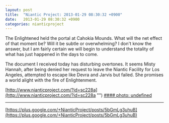 ```yaml
---
layout: post
title:  "Niantic Project: 2013-01-29 08:30:32 +0900"
date:   2013-01-29 08:30:32 +0900
categories: nianticproject
---
```

The Enlightened held the portal at Cahokia Mounds. What will the net effect of that moment be? Will it be subtle or overwhelming? I don't know the answer, but I am fairly certain we will begin to understand the totality of what has just happened in the days to come.

The document I received today has disturbing overtones. It seems Misty Hannah, after being denied her request to leave the Niantic Facility for Los Angeles, attempted to escape like Devra and Jarvis but failed. She promises a world alight with the fire of Enlightenment.

[http://www.nianticproject.com/?id=sc228a](http://www.nianticproject.com/?id=sc228a "")
[#### photo: undefined](https://lh4.googleusercontent.com/-d2Yn_35thEo/UQcI5T-HPsI/AAAAAAAAcws/OwSVpmKJEm8/w1200-h1553/thisgift.jpg "")
- - -
[https://plus.google.com/+NianticProject/posts/5bGmLg3uhuB](https://plus.google.com/+NianticProject/posts/5bGmLg3uhuB)
